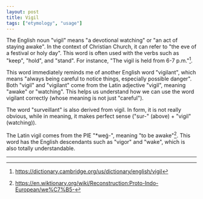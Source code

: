 ```yaml
---
layout: post
title: Vigil
tags: ["etymology", "usage"]
---
```


The English noun "vigil" means "a devotional watching" or "an act of staying awake".
In the context of Christian Church, it can refer to "the eve of a festival or holy day".
This word is often used with the verbs such as "keep", "hold", and "stand".
For instance, "The vigil is held from 6-7 p.m."[^camb-vigil].

This word immediately reminds me of another English word "vigilant", which means "always being careful to notice things, especially possible danger".
Both "vigil" and "vigilant" come from the Latin adjective "vigil", meaning "awake" or "watching".
This helps us understand how we can use the word vigilant correctly (whose meaning is not just "careful").

The word "surveillant" is also derived from vigil.
In form, it is not really obvious, while in meaning, it makes perfect sense ("sur-" (above) + "vigil" (watching)).

The Latin vigil comes from the PIE "*weǵ-", meaning "to be awake"[^wiki-weg].
This word has the English descendants such as "vigor" and "wake", which is also totally understandable.

---

[^camb-vigil]: <https://dictionary.cambridge.org/us/dictionary/english/vigil>
[^wiki-weg]: <https://en.wiktionary.org/wiki/Reconstruction:Proto-Indo-European/we%C7%B5->